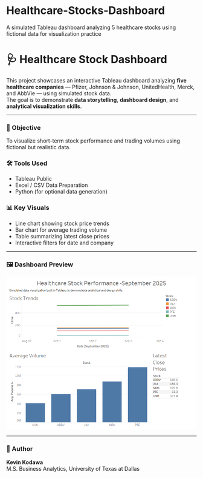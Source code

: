 # Healthcare-Stocks-Dashboard
A simulated Tableau dashboard analyzing 5 healthcare stocks using fictional data for visualization practice


# 🩺 Healthcare Stock Dashboard

This project showcases an interactive Tableau dashboard analyzing **five healthcare companies** — Pfizer, Johnson & Johnson, UnitedHealth, Merck, and AbbVie — using simulated stock data.  
The goal is to demonstrate **data storytelling**, **dashboard design**, and **analytical visualization skills**.

---

### 🎯 Objective
To visualize short-term stock performance and trading volumes using fictional but realistic data.

### 🛠️ Tools Used
- Tableau Public  
- Excel / CSV Data Preparation  
- Python (for optional data generation)

### 📊 Key Visuals
- Line chart showing stock price trends  
- Bar chart for average trading volume  
- Table summarizing latest close prices  
- Interactive filters for date and company  

---

### 🖼️ Dashboard Preview
![Dashboard Preview](healthcare_dashboard_screenshot.png)

---

### 🧠 Author
**Kevin Kodawa**  
M.S. Business Analytics, University of Texas at Dallas  
